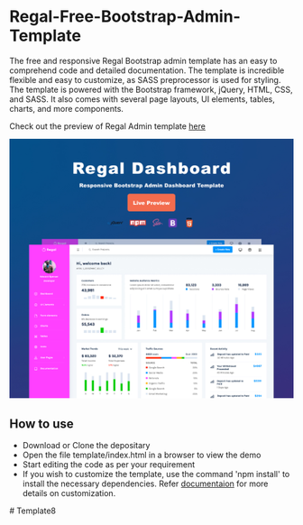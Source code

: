 # Regal-Free-Bootstrap-Admin-Template

The free and responsive Regal Bootstrap admin template has an easy to comprehend code and detailed documentation. The template is incredible flexible and easy to customize, as SASS preprocessor is used for styling. The template is powered with the Bootstrap framework, jQuery, HTML, CSS, and SASS. It also comes with several page layouts, UI elements, tables, charts, and more components.

Check out the preview of Regal Admin template [here](http://www.bootstrapdash.com/demo/regal-free/template/index.html)

[![N|Solid](preview.jpg)](http://www.bootstrapdash.com/demo/regal-free/template/index.html)


<h2>How to use</h2>

<ul>
  <li>
    Download or Clone the depositary
  </li>
  <li>
    Open the file template/index.html in a browser to view the demo
  </li>
  <li>
    Start editing the code as per your requirement
  </li>
  <li>
    If you wish to customize the template, use the command 'npm install' to install the necessary dependencies. Refer <a href="http://www.bootstrapdash.com/demo/regal-free/template/docs/documentation.html">documentaion</a> for more details on customization.
  </li>
</ul># Template8
